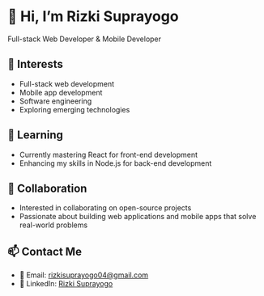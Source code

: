 
# 👋 Hi, I’m Rizki Suprayogo
Full-stack Web Developer & Mobile Developer

## 👀 Interests
- Full-stack web development
- Mobile app development
- Software engineering
- Exploring emerging technologies

## 🌱 Learning
- Currently mastering React for front-end development
- Enhancing my skills in Node.js for back-end development

## 💞️ Collaboration
- Interested in collaborating on open-source projects
- Passionate about building web applications and mobile apps that solve real-world problems

## 📫 Contact Me
- 📧 Email: [rizkisuprayogo04@gmail.com](mailto:rizkisuprayogo04@gmail.com)
- 💼 LinkedIn: [Rizki Suprayogo](https://www.linkedin.com/in/rizki-suprayogo/)

<!-- Add any additional sections or customizations you prefer -->

